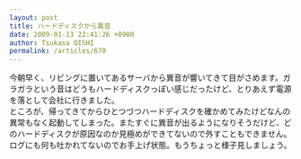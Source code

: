 ```yaml
---
layout: post
title: ハードディスクから異音
date: 2009-01-13 22:41:26 +0900
author: Tsukasa OISHI
permalink: /articles/670
---
```



今朝早く、リビングに置いてあるサーバから異音が響いてきて目がさめます。ガラガラという音はどうもハードディスクっぽい感じだったけど、とりあえず電源を落として会社に行きました。  
ところが、帰ってきてからひとつづつハードディスクを確かめてみたけどなんの異常もなく起動してしまった。またすぐに異音が出るようになりそうだけど、どのハードディスクが原因なのか見極めができてないので外すこともできません。ログにも何も吐かれてないのでお手上げ状態。もうちょっと様子見しましょう。  

